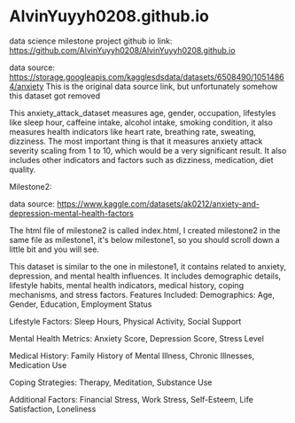 # AlvinYuyyh0208.github.io
data science milestone project
github io link: https://github.com/AlvinYuyyh0208/AlvinYuyyh0208.github.io

data source: https://storage.googleapis.com/kagglesdsdata/datasets/6508490/10514864/anxiety
This is the original data source link, but unfortunately somehow this dataset got removed

This anxiety_attack_dataset measures age, gender, occupation, lifestyles like sleep hour, caffeine intake, alcohol intake, smoking condition, it also measures health indicators like heart rate, breathing rate, sweating, dizziness. The most important thing is that it measures anxiety attack severity scaling from 1 to 10, which would be a very significant result. It also includes other indicators and factors such as dizziness, medication, diet quality.

Milestone2:

data source: https://www.kaggle.com/datasets/ak0212/anxiety-and-depression-mental-health-factors

The html file of milestone2 is called index.html, I created milestone2 in the same file as milestone1, it's below milestone1, so you should scroll down a little bit and you will see.

This dataset is similar to the one in milestone1, it contains related to anxiety, depression, and mental health influences. It includes demographic details, lifestyle habits, mental health indicators, medical history, coping mechanisms, and stress factors. Features Included: Demographics: Age, Gender, Education, Employment Status

Lifestyle Factors: Sleep Hours, Physical Activity, Social Support

Mental Health Metrics: Anxiety Score, Depression Score, Stress Level

Medical History: Family History of Mental Illness, Chronic Illnesses, Medication Use

Coping Strategies: Therapy, Meditation, Substance Use

Additional Factors: Financial Stress, Work Stress, Self-Esteem, Life Satisfaction, Loneliness
